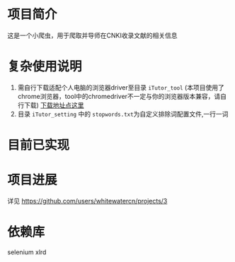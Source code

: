 # 项目简介
这是一个小爬虫，用于爬取并导师在CNKI收录文献的相关信息


# 复杂使用说明
1. 需自行下载适配个人电脑的浏览器driver至目录 `iTutor_tool` (本项目使用了chrome浏览器，tool中的chromedriver不一定与你的浏览器版本兼容，请自行下载) [下载地址点这里](https://chromedriver.chromium.org/downloads)
2. 目录 `iTutor_setting` 中的 `stopwords.txt`为自定义排除词配置文件,一行一词

# 目前已实现

# 项目进展
详见 https://github.com/users/whitewatercn/projects/3

# 依赖库
selenium
xlrd
